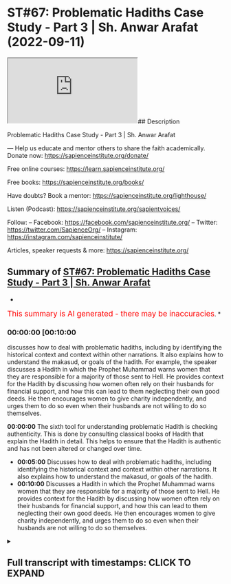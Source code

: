 # ST#67: Problematic Hadiths Case Study - Part 3 | Sh. Anwar Arafat (2022-09-11)

<iframe loading='lazy' allow='autoplay' src='https://www.youtube.com/embed/QlfuqSwdGX0'></iframe>## Description

Problematic Hadiths Case Study - Part 3 | Sh. Anwar Arafat

—
Help us educate and mentor others to share the faith academically.
Donate now: <https://sapienceinstitute.org/donate/>

Free online courses: <https://learn.sapienceinstitute.org/>

Free books: <https://sapienceinstitute.org/books/>

Have doubts? Book a mentor: <https://sapienceinstitute.org/lighthouse/>

Listen (Podcast): <https://sapienceinstitute.org/sapientvoices/>

Follow:
– Facebook: <https://facebook.com/sapienceinstitute.org/>
– Twitter: <https://twitter.com/SapienceOrg/>
– Instagram: <https://instagram.com/sapienceinstitute/>

Articles, speaker requests & more: <https://sapienceinstitute.org/>

## Summary of [ST#67: Problematic Hadiths Case Study - Part 3 | Sh. Anwar Arafat](https://www.youtube.com/watch?v=QlfuqSwdGX0)

*

<span style="color:red; font-size:125%">This summary is AI generated - there may be inaccuracies</span>. \*

### <a onclick="modifyYTiframeseektime('600')">00:00:00 \[00:10:00</a>

discusses how to deal with problematic hadiths, including by identifying the historical context and context within other narrations. It also explains how to understand the makasud, or goals of the hadith. For example, the speaker discusses a Hadith in which the Prophet Muhammad warns women that they are responsible for a majority of those sent to Hell. He provides context for the Hadith by discussing how women often rely on their husbands for financial support, and how this can lead to them neglecting their own good deeds. He then encourages women to give charity independently, and urges them to do so even when their husbands are not willing to do so themselves.

**<a onclick="modifyYTiframeseektime('0')">00:00:00</a>** The sixth tool for understanding problematic Hadith is checking authenticity. This is done by consulting classical books of Hadith that explain the Hadith in detail. This helps to ensure that the Hadith is authentic and has not been altered or changed over time.

*   **<a onclick="modifyYTiframeseektime('300')">00:05:00</a>** Discusses how to deal with problematic hadiths, including identifying the historical context and context within other narrations. It also explains how to understand the makasud, or goals of the hadith.
*   **<a onclick="modifyYTiframeseektime('600')">00:10:00</a>** Discusses a Hadith in which the Prophet Muhammad warns women that they are responsible for a majority of those sent to Hell. He provides context for the Hadith by discussing how women often rely on their husbands for financial support, and how this can lead to them neglecting their own good deeds. He then encourages women to give charity independently, and urges them to do so even when their husbands are not willing to do so themselves.

<details><summary><h2>Full transcript with timestamps: CLICK TO EXPAND</h2></summary>

<a onclick="modifyYTiframeseektime('0)')">0:00:00 foreign</a> <a onclick="modifyYTiframeseektime('15)')">0:00:15 thoughts where we discuss the</a> <a onclick="modifyYTiframeseektime('18)')">0:00:18 philosophical issues we answer some of</a> <a onclick="modifyYTiframeseektime('20)')">0:00:20 the contentions that are brought against</a> <a onclick="modifyYTiframeseektime('21)')">0:00:21 Islam and we offer a robust case for the</a> <a onclick="modifyYTiframeseektime('24)')">0:00:24 veracity and beauty of Islam as a way of</a> <a onclick="modifyYTiframeseektime('26)')">0:00:26 life</a> <a onclick="modifyYTiframeseektime('27)')">0:00:27 my name is and today we are continuing</a> <a onclick="modifyYTiframeseektime('30)')">0:00:30 our problematic Hadith</a> <a onclick="modifyYTiframeseektime('34)')">0:00:34 and applying our toolkit and</a> <a onclick="modifyYTiframeseektime('36)')">0:00:36 understanding it inshallah we are on</a> <a onclick="modifyYTiframeseektime('38)')">0:00:38 tool number five with our problem like</a> <a onclick="modifyYTiframeseektime('40)')">0:00:40 Hadith remember the problematic Hadith</a> <a onclick="modifyYTiframeseektime('42)')">0:00:42 seems to indicate that women are</a> <a onclick="modifyYTiframeseektime('46)')">0:00:46 deficient in their intelligence</a> <a onclick="modifyYTiframeseektime('47)')">0:00:47 deficient in their minds and deficient</a> <a onclick="modifyYTiframeseektime('49)')">0:00:49 in their religion does it actually do</a> <a onclick="modifyYTiframeseektime('52)')">0:00:52 that this is what we're finding out</a> <a onclick="modifyYTiframeseektime('54)')">0:00:54 uh tool number five and Tool number five</a> <a onclick="modifyYTiframeseektime('56)')">0:00:56 is access to the books that actually</a> <a onclick="modifyYTiframeseektime('61)')">0:01:01 explain the Hadith right and we did this</a> <a onclick="modifyYTiframeseektime('64)')">0:01:04 I have a whole paper where you can</a> <a onclick="modifyYTiframeseektime('66)')">0:01:06 access it in shalatara online I</a> <a onclick="modifyYTiframeseektime('69)')">0:01:09 consulted over a dozen classical books</a> <a onclick="modifyYTiframeseektime('73)')">0:01:13 of shuru that actually go over this</a> <a onclick="modifyYTiframeseektime('75)')">0:01:15 because this Hadith appears in many</a> <a onclick="modifyYTiframeseektime('77)')">0:01:17 books of Hadith and so any will actually</a> <a onclick="modifyYTiframeseektime('79)')">0:01:19 explain it we'll go through it</a> <a onclick="modifyYTiframeseektime('82)')">0:01:22 and that's something that we did and it</a> <a onclick="modifyYTiframeseektime('84)')">0:01:24 helps obviously give that understanding</a> <a onclick="modifyYTiframeseektime('86)')">0:01:26 now that is a classical understanding</a> <a onclick="modifyYTiframeseektime('89)')">0:01:29 remember our sincerity to the religion</a> <a onclick="modifyYTiframeseektime('91)')">0:01:31 our sincerity of playing tool number one</a> <a onclick="modifyYTiframeseektime('93)')">0:01:33 is also realizing that classically what</a> <a onclick="modifyYTiframeseektime('97)')">0:01:37 was important to them isn't necessarily</a> <a onclick="modifyYTiframeseektime('99)')">0:01:39 what's important to us</a> <a onclick="modifyYTiframeseektime('101)')">0:01:41 some Scholars problematize this Hadith</a> <a onclick="modifyYTiframeseektime('103)')">0:01:43 classically some did not now a person</a> <a onclick="modifyYTiframeseektime('106)')">0:01:46 might say hey wait a second those who</a> <a onclick="modifyYTiframeseektime('107)')">0:01:47 did not does that mean that they're</a> <a onclick="modifyYTiframeseektime('109)')">0:01:49 biased against women does that mean that</a> <a onclick="modifyYTiframeseektime('110)')">0:01:50 they have an issue Etc no not</a> <a onclick="modifyYTiframeseektime('112)')">0:01:52 necessarily remember they had their own</a> <a onclick="modifyYTiframeseektime('114)')">0:01:54 issues that they were dealing with in</a> <a onclick="modifyYTiframeseektime('115)')">0:01:55 their own lens their own Paradigm the</a> <a onclick="modifyYTiframeseektime('117)')">0:01:57 world was very different we can apply</a> <a onclick="modifyYTiframeseektime('119)')">0:01:59 that by the way to almost any era to</a> <a onclick="modifyYTiframeseektime('122)')">0:02:02 almost any</a> <a onclick="modifyYTiframeseektime('124)')">0:02:04 um geographical place as well in the</a> <a onclick="modifyYTiframeseektime('125)')">0:02:05 west if I looked a thousand years ago</a> <a onclick="modifyYTiframeseektime('127)')">0:02:07 what were their comments on women I</a> <a onclick="modifyYTiframeseektime('129)')">0:02:09 would be shocked and surprised and yet</a> <a onclick="modifyYTiframeseektime('131)')">0:02:11 in some ways</a> <a onclick="modifyYTiframeseektime('132)')">0:02:12 there might be some wisdom to be taken</a> <a onclick="modifyYTiframeseektime('134)')">0:02:14 from some of their writings as well it's</a> <a onclick="modifyYTiframeseektime('136)')">0:02:16 not that I completely write them off</a> <a onclick="modifyYTiframeseektime('137)')">0:02:17 because they don't see the world as I do</a> <a onclick="modifyYTiframeseektime('140)')">0:02:20 I have to put them in their place and</a> <a onclick="modifyYTiframeseektime('142)')">0:02:22 understand that as well some of the</a> <a onclick="modifyYTiframeseektime('143)')">0:02:23 books of by the way the books that</a> <a onclick="modifyYTiframeseektime('145)')">0:02:25 explain the Hadith some of them don't</a> <a onclick="modifyYTiframeseektime('148)')">0:02:28 even come across the issue of the</a> <a onclick="modifyYTiframeseektime('150)')">0:02:30 deficiency they don't even address it</a> <a onclick="modifyYTiframeseektime('152)')">0:02:32 because they're not interested in it</a> <a onclick="modifyYTiframeseektime('154)')">0:02:34 from that perspective they're interested</a> <a onclick="modifyYTiframeseektime('155)')">0:02:35 in the rulings that apply for the Muslim</a> <a onclick="modifyYTiframeseektime('159)')">0:02:39 to apply in their life so for example in</a> <a onclick="modifyYTiframeseektime('163)')">0:02:43 bukhari itself this Hadith appears three</a> <a onclick="modifyYTiframeseektime('166)')">0:02:46 different times one time it appears in</a> <a onclick="modifyYTiframeseektime('169)')">0:02:49 the book of menstruation because of its</a> <a onclick="modifyYTiframeseektime('174)')">0:02:54 comment on Menses where it makes that</a> <a onclick="modifyYTiframeseektime('178)')">0:02:58 Proclamation that a woman if she's on</a> <a onclick="modifyYTiframeseektime('180)')">0:03:00 her menstrual cycle she does not pray</a> <a onclick="modifyYTiframeseektime('183)')">0:03:03 she does not fast perfect so that's why</a> <a onclick="modifyYTiframeseektime('185)')">0:03:05 he put it in that chapter so many of the</a> <a onclick="modifyYTiframeseektime('187)')">0:03:07 many of the explanations are going to</a> <a onclick="modifyYTiframeseektime('190)')">0:03:10 tackle the Hadith from that perspective</a> <a onclick="modifyYTiframeseektime('191)')">0:03:11 because they're already on that chapter</a> <a onclick="modifyYTiframeseektime('193)')">0:03:13 they're not going to address the whole</a> <a onclick="modifyYTiframeseektime('195)')">0:03:15 other theological issues that are in it</a> <a onclick="modifyYTiframeseektime('197)')">0:03:17 this is why a person might access some</a> <a onclick="modifyYTiframeseektime('199)')">0:03:19 of these books and be like hey wait a</a> <a onclick="modifyYTiframeseektime('200)')">0:03:20 second he's not even talking about this</a> <a onclick="modifyYTiframeseektime('201)')">0:03:21 and that's actually correct in the</a> <a onclick="modifyYTiframeseektime('204)')">0:03:24 second chapter that it appears it</a> <a onclick="modifyYTiframeseektime('206)')">0:03:26 appears in the book of zakah and it's</a> <a onclick="modifyYTiframeseektime('208)')">0:03:28 because there's an added section where</a> <a onclick="modifyYTiframeseektime('211)')">0:03:31 after the prophet because remember the</a> <a onclick="modifyYTiframeseektime('212)')">0:03:32 whole beginning of the Hadith is where</a> <a onclick="modifyYTiframeseektime('214)')">0:03:34 the prophetam is actually encouraging</a> <a onclick="modifyYTiframeseektime('215)')">0:03:35 them to donate to give and so a woman</a> <a onclick="modifyYTiframeseektime('217)')">0:03:37 comes to the prophet salallahu and she</a> <a onclick="modifyYTiframeseektime('220)')">0:03:40 says can I give my husband charity and</a> <a onclick="modifyYTiframeseektime('223)')">0:03:43 so</a> <a onclick="modifyYTiframeseektime('224)')">0:03:44 he says yes etc etc and so she because</a> <a onclick="modifyYTiframeseektime('227)')">0:03:47 of her question is asking about charity</a> <a onclick="modifyYTiframeseektime('229)')">0:03:49 the scholars will discuss that whole</a> <a onclick="modifyYTiframeseektime('231)')">0:03:51 issue of can a wife give her husband</a> <a onclick="modifyYTiframeseektime('234)')">0:03:54 charity if she's wealthier than he is</a> <a onclick="modifyYTiframeseektime('236)')">0:03:56 and that's a whole other subject for</a> <a onclick="modifyYTiframeseektime('238)')">0:03:58 another day inshallah right so depending</a> <a onclick="modifyYTiframeseektime('240)')">0:04:00 on where the scholar put it he obviously</a> <a onclick="modifyYTiframeseektime('243)')">0:04:03 has a point because he wants people to</a> <a onclick="modifyYTiframeseektime('245)')">0:04:05 understand something a ruling etc etc so</a> <a onclick="modifyYTiframeseektime('247)')">0:04:07 I have to realize that that not</a> <a onclick="modifyYTiframeseektime('248)')">0:04:08 everybody is going to have the same</a> <a onclick="modifyYTiframeseektime('249)')">0:04:09 problems that I have what we</a> <a onclick="modifyYTiframeseektime('251)')">0:04:11 problematize now is not what people</a> <a onclick="modifyYTiframeseektime('253)')">0:04:13 problematize a long time ago</a> <a onclick="modifyYTiframeseektime('255)')">0:04:15 that's not necessarily a bad thing we</a> <a onclick="modifyYTiframeseektime('258)')">0:04:18 don't automatically write them off</a> <a onclick="modifyYTiframeseektime('259)')">0:04:19 because they don't share the passions</a> <a onclick="modifyYTiframeseektime('261)')">0:04:21 that we do right everybody has their</a> <a onclick="modifyYTiframeseektime('264)')">0:04:24 historical place so that's number five</a> <a onclick="modifyYTiframeseektime('266)')">0:04:26 number six tool number six</a> <a onclick="modifyYTiframeseektime('269)')">0:04:29 is checking authenticity</a> <a onclick="modifyYTiframeseektime('272)')">0:04:32 and as we said If a person is paying you</a> <a onclick="modifyYTiframeseektime('274)')">0:04:34 know what I mean attention to this and</a> <a onclick="modifyYTiframeseektime('275)')">0:04:35 knows this since we said it's Muslim</a> <a onclick="modifyYTiframeseektime('278)')">0:04:38 both of these this is of the highest</a> <a onclick="modifyYTiframeseektime('281)')">0:04:41 degrees of authenticity outside of these</a> <a onclick="modifyYTiframeseektime('283)')">0:04:43 books it appears</a> <a onclick="modifyYTiframeseektime('287)')">0:04:47 it also a version of it appears</a> <a onclick="modifyYTiframeseektime('291)')">0:04:51 and in fact the version of the helps us</a> <a onclick="modifyYTiframeseektime('294)')">0:04:54 understand it even more even though the</a> <a onclick="modifyYTiframeseektime('296)')">0:04:56 version of the of Imam does not contain</a> <a onclick="modifyYTiframeseektime('300)')">0:05:00 this problematic phrase which is that</a> <a onclick="modifyYTiframeseektime('302)')">0:05:02 they are deficient in their intellect</a> <a onclick="modifyYTiframeseektime('304)')">0:05:04 deficient in religion it has the first</a> <a onclick="modifyYTiframeseektime('306)')">0:05:06 part where he's encouraging them to give</a> <a onclick="modifyYTiframeseektime('308)')">0:05:08 and that they can constituted a majority</a> <a onclick="modifyYTiframeseektime('311)')">0:05:11 of the people of the Hellfire meaning</a> <a onclick="modifyYTiframeseektime('312)')">0:05:12 women</a> <a onclick="modifyYTiframeseektime('312)')">0:05:12 five different companions have narrated</a> <a onclick="modifyYTiframeseektime('315)')">0:05:15 this Hadith so many unique Chains It's</a> <a onclick="modifyYTiframeseektime('318)')">0:05:18 almost impossible from a Hadith</a> <a onclick="modifyYTiframeseektime('319)')">0:05:19 perspective to put any flaw on this</a> <a onclick="modifyYTiframeseektime('322)')">0:05:22 Hadith so that we know that it's</a> <a onclick="modifyYTiframeseektime('323)')">0:05:23 completely authentic but this is a step</a> <a onclick="modifyYTiframeseektime('325)')">0:05:25 that a person can do if I come across a</a> <a onclick="modifyYTiframeseektime('327)')">0:05:27 problematic Hadith and I realize it's</a> <a onclick="modifyYTiframeseektime('328)')">0:05:28 weak and it goes against a lot of what I</a> <a onclick="modifyYTiframeseektime('330)')">0:05:30 don't understand about Islam that I can</a> <a onclick="modifyYTiframeseektime('332)')">0:05:32 write it off I know that this probably</a> <a onclick="modifyYTiframeseektime('334)')">0:05:34 isn't true but remember it's</a> <a onclick="modifyYTiframeseektime('335)')">0:05:35 probabilistic in nature when I look at</a> <a onclick="modifyYTiframeseektime('338)')">0:05:38 this and I see hey wait a second the</a> <a onclick="modifyYTiframeseektime('340)')">0:05:40 prophetam is saying this checking</a> <a onclick="modifyYTiframeseektime('341)')">0:05:41 authenticity is something that a person</a> <a onclick="modifyYTiframeseektime('343)')">0:05:43 should do however in this case it's</a> <a onclick="modifyYTiframeseektime('345)')">0:05:45 completely authentic now</a> <a onclick="modifyYTiframeseektime('347)')">0:05:47 there are people remember we said</a> <a onclick="modifyYTiframeseektime('350)')">0:05:50 that their bias might cause them to</a> <a onclick="modifyYTiframeseektime('353)')">0:05:53 write off Hadith in its entirety because</a> <a onclick="modifyYTiframeseektime('356)')">0:05:56 of one or two problematic how did they</a> <a onclick="modifyYTiframeseektime('358)')">0:05:58 come across because they don't like them</a> <a onclick="modifyYTiframeseektime('359)')">0:05:59 or doesn't agree with their own Paradigm</a> <a onclick="modifyYTiframeseektime('361)')">0:06:01 their own worldview</a> <a onclick="modifyYTiframeseektime('363)')">0:06:03 now while understanding that they have a</a> <a onclick="modifyYTiframeseektime('365)')">0:06:05 problem and I completely understand this</a> <a onclick="modifyYTiframeseektime('366)')">0:06:06 in fact this is why we're doing this to</a> <a onclick="modifyYTiframeseektime('368)')">0:06:08 just write off Hadith in its entirety</a> <a onclick="modifyYTiframeseektime('370)')">0:06:10 because I don't like it is incorrect and</a> <a onclick="modifyYTiframeseektime('373)')">0:06:13 it's not</a> <a onclick="modifyYTiframeseektime('375)')">0:06:15 a stable or sound method because writing</a> <a onclick="modifyYTiframeseektime('378)')">0:06:18 off Hadith in its entirety introduces a</a> <a onclick="modifyYTiframeseektime('381)')">0:06:21 hundred more problems thousands of more</a> <a onclick="modifyYTiframeseektime('384)')">0:06:24 problems</a> <a onclick="modifyYTiframeseektime('385)')">0:06:25 then we're solving I might solve like in</a> <a onclick="modifyYTiframeseektime('388)')">0:06:28 this case oh if I just say well I don't</a> <a onclick="modifyYTiframeseektime('390)')">0:06:30 believe in Hadith anyways so there's no</a> <a onclick="modifyYTiframeseektime('392)')">0:06:32 issue women are not deficient in their</a> <a onclick="modifyYTiframeseektime('393)')">0:06:33 intellect and intelligence yeah but now</a> <a onclick="modifyYTiframeseektime('395)')">0:06:35 I've introduced so many new problems</a> <a onclick="modifyYTiframeseektime('398)')">0:06:38 it's not even worth it it's not even</a> <a onclick="modifyYTiframeseektime('399)')">0:06:39 practical or pragmatic or wise and so</a> <a onclick="modifyYTiframeseektime('404)')">0:06:44 we have to realize that</a> <a onclick="modifyYTiframeseektime('406)')">0:06:46 it is authentic now we have to face it</a> <a onclick="modifyYTiframeseektime('408)')">0:06:48 we have to deal with it and these are</a> <a onclick="modifyYTiframeseektime('410)')">0:06:50 where some of the challenges come in for</a> <a onclick="modifyYTiframeseektime('412)')">0:06:52 some people</a> <a onclick="modifyYTiframeseektime('413)')">0:06:53 tool number seven</a> <a onclick="modifyYTiframeseektime('415)')">0:06:55 is understanding the makasud which is</a> <a onclick="modifyYTiframeseektime('418)')">0:06:58 there are goals of the Hadith there are</a> <a onclick="modifyYTiframeseektime('420)')">0:07:00 goals of legislation there's goals even</a> <a onclick="modifyYTiframeseektime('422)')">0:07:02 within the Quran itself</a> <a onclick="modifyYTiframeseektime('425)')">0:07:05 there's wisdom in everything is the</a> <a onclick="modifyYTiframeseektime('427)')">0:07:07 prophet saws trying to say something he</a> <a onclick="modifyYTiframeseektime('429)')">0:07:09 is</a> <a onclick="modifyYTiframeseektime('430)')">0:07:10 what is that so let's look into it and</a> <a onclick="modifyYTiframeseektime('433)')">0:07:13 we can do this by the way we can apply</a> <a onclick="modifyYTiframeseektime('435)')">0:07:15 it and inshallah we will when we do the</a> <a onclick="modifyYTiframeseektime('436)')">0:07:16 reread but I want to mention that tool</a> <a onclick="modifyYTiframeseektime('438)')">0:07:18 here that</a> <a onclick="modifyYTiframeseektime('439)')">0:07:19 if I know that even if I don't</a> <a onclick="modifyYTiframeseektime('442)')">0:07:22 understand the Hadith or</a> <a onclick="modifyYTiframeseektime('444)')">0:07:24 I can at least acknowledge okay this is</a> <a onclick="modifyYTiframeseektime('446)')">0:07:26 somewhat problematic I can at least say</a> <a onclick="modifyYTiframeseektime('448)')">0:07:28 you know I don't understand but I do</a> <a onclick="modifyYTiframeseektime('449)')">0:07:29 know that I trust the prophet saws</a> <a onclick="modifyYTiframeseektime('452)')">0:07:32 and I trust his wisdom maybe there's</a> <a onclick="modifyYTiframeseektime('455)')">0:07:35 something behind what he's saying</a> <a onclick="modifyYTiframeseektime('456)')">0:07:36 there's not a problem saying I don't</a> <a onclick="modifyYTiframeseektime('459)')">0:07:39 know there's not a problem in saying</a> <a onclick="modifyYTiframeseektime('460)')">0:07:40 this isn't clear there is a problem in</a> <a onclick="modifyYTiframeseektime('462)')">0:07:42 saying you know what I don't understand</a> <a onclick="modifyYTiframeseektime('463)')">0:07:43 this I'm just going to throw it out</a> <a onclick="modifyYTiframeseektime('465)')">0:07:45 we that's why we need patience right so</a> <a onclick="modifyYTiframeseektime('468)')">0:07:48 saying I don't know investigating</a> <a onclick="modifyYTiframeseektime('470)')">0:07:50 further I think this is one of the best</a> <a onclick="modifyYTiframeseektime('472)')">0:07:52 courses that a Muslim can actually apply</a> <a onclick="modifyYTiframeseektime('474)')">0:07:54 number eight and number nine are both</a> <a onclick="modifyYTiframeseektime('476)')">0:07:56 related meaning understanding the</a> <a onclick="modifyYTiframeseektime('478)')">0:07:58 historical context and the context</a> <a onclick="modifyYTiframeseektime('479)')">0:07:59 within the other narrations okay</a> <a onclick="modifyYTiframeseektime('481)')">0:08:01 historical context</a> <a onclick="modifyYTiframeseektime('484)')">0:08:04 tells us that most of the versions does</a> <a onclick="modifyYTiframeseektime('487)')">0:08:07 not mention that there was Aid or there</a> <a onclick="modifyYTiframeseektime('489)')">0:08:09 was a but in some of them the ones in</a> <a onclick="modifyYTiframeseektime('491)')">0:08:11 bukhari</a> <a onclick="modifyYTiframeseektime('494)')">0:08:14 mentioned that there was a the prophetam</a> <a onclick="modifyYTiframeseektime('497)')">0:08:17 gave a sermon and that there was a</a> <a onclick="modifyYTiframeseektime('499)')">0:08:19 congregation people gathered now the</a> <a onclick="modifyYTiframeseektime('501)')">0:08:21 version of bukhari the narrator says it</a> <a onclick="modifyYTiframeseektime('504)')">0:08:24 was either</a> <a onclick="modifyYTiframeseektime('505)')">0:08:25 he's not sure</a> <a onclick="modifyYTiframeseektime('507)')">0:08:27 the version in what thought he actually</a> <a onclick="modifyYTiframeseektime('509)')">0:08:29 says it was during the solar eclipse</a> <a onclick="modifyYTiframeseektime('514)')">0:08:34 now there's certainty he says it was</a> <a onclick="modifyYTiframeseektime('517)')">0:08:37 during the eclipse we had the prayer and</a> <a onclick="modifyYTiframeseektime('520)')">0:08:40 after the prayer he gave now you don't</a> <a onclick="modifyYTiframeseektime('522)')">0:08:42 have to give a after the eclipse prayer</a> <a onclick="modifyYTiframeseektime('524)')">0:08:44 but he did because people had gathered</a> <a onclick="modifyYTiframeseektime('526)')">0:08:46 and he wanted to encourage them to</a> <a onclick="modifyYTiframeseektime('528)')">0:08:48 actually give donate etc etc which is</a> <a onclick="modifyYTiframeseektime('530)')">0:08:50 what we should be doing during the</a> <a onclick="modifyYTiframeseektime('531)')">0:08:51 eclipse prayer this makes a lot of sense</a> <a onclick="modifyYTiframeseektime('533)')">0:08:53 now because if it's during AIDS Aid is</a> <a onclick="modifyYTiframeseektime('535)')">0:08:55 usually a joyous Affair Etc and he would</a> <a onclick="modifyYTiframeseektime('538)')">0:08:58 give the women their own sermon Etc but</a> <a onclick="modifyYTiframeseektime('540)')">0:09:00 he would encourage them to do good and</a> <a onclick="modifyYTiframeseektime('541)')">0:09:01 what not but in this one in this case he</a> <a onclick="modifyYTiframeseektime('544)')">0:09:04 seems very concerned plus the wording</a> <a onclick="modifyYTiframeseektime('548)')">0:09:08 even though it mentions that it could be</a> <a onclick="modifyYTiframeseektime('550)')">0:09:10 Aid actually alludes to the eclipse</a> <a onclick="modifyYTiframeseektime('553)')">0:09:13 prayer why he says I have been shown</a> <a onclick="modifyYTiframeseektime('556)')">0:09:16 that you were a majority of the people</a> <a onclick="modifyYTiframeseektime('558)')">0:09:18 of the Hellfire now pause and the</a> <a onclick="modifyYTiframeseektime('561)')">0:09:21 version of motla the prophet salallahu</a> <a onclick="modifyYTiframeseektime('564)')">0:09:24 while he's praying the eclipse prayer he</a> <a onclick="modifyYTiframeseektime('566)')">0:09:26 says while he is praying he said in</a> <a onclick="modifyYTiframeseektime('569)')">0:09:29 front of him Allah opened up like a</a> <a onclick="modifyYTiframeseektime('571)')">0:09:31 portal or whatever and he saw</a> <a onclick="modifyYTiframeseektime('574)')">0:09:34 Paradise in front of him and he saw from</a> <a onclick="modifyYTiframeseektime('577)')">0:09:37 its fruits and its trees so much so that</a> <a onclick="modifyYTiframeseektime('579)')">0:09:39 he says if I were to reach out with my</a> <a onclick="modifyYTiframeseektime('581)')">0:09:41 hand and grab the grapes he said I saw</a> <a onclick="modifyYTiframeseektime('584)')">0:09:44 some grapes and grabbed them and brought</a> <a onclick="modifyYTiframeseektime('586)')">0:09:46 them they would have remained here in</a> <a onclick="modifyYTiframeseektime('587)')">0:09:47 the Dunya and you would have eaten from</a> <a onclick="modifyYTiframeseektime('589)')">0:09:49 them forever they would have lasted</a> <a onclick="modifyYTiframeseektime('591)')">0:09:51 eternally because the paradise is</a> <a onclick="modifyYTiframeseektime('594)')">0:09:54 eternal and anything in it even if it's</a> <a onclick="modifyYTiframeseektime('596)')">0:09:56 taken outside is also Eternal he says</a> <a onclick="modifyYTiframeseektime('600)')">0:10:00 and then Allah removed that and then he</a> <a onclick="modifyYTiframeseektime('602)')">0:10:02 showed him the Hellfire and it</a> <a onclick="modifyYTiframeseektime('604)')">0:10:04 frightened him so much so and he looked</a> <a onclick="modifyYTiframeseektime('606)')">0:10:06 and he saw a lot of women inside</a> <a onclick="modifyYTiframeseektime('609)')">0:10:09 this is where he became concerned this</a> <a onclick="modifyYTiframeseektime('611)')">0:10:11 is why after the Salah finished Etc he</a> <a onclick="modifyYTiframeseektime('613)')">0:10:13 gave a general sermon and he went to the</a> <a onclick="modifyYTiframeseektime('615)')">0:10:15 women specifically to remind them</a> <a onclick="modifyYTiframeseektime('619)')">0:10:19 this is where when we have this</a> <a onclick="modifyYTiframeseektime('621)')">0:10:21 inter-contextual</a> <a onclick="modifyYTiframeseektime('623)')">0:10:23 or intra-contextual analysis it actually</a> <a onclick="modifyYTiframeseektime('626)')">0:10:26 makes a lot of sense he just saw this</a> <a onclick="modifyYTiframeseektime('629)')">0:10:29 and now he wants to share that whatever</a> <a onclick="modifyYTiframeseektime('631)')">0:10:31 he saw with the women that were there</a> <a onclick="modifyYTiframeseektime('633)')">0:10:33 that were present so he goes over to</a> <a onclick="modifyYTiframeseektime('635)')">0:10:35 them why specifically the women he was</a> <a onclick="modifyYTiframeseektime('638)')">0:10:38 telling them look you know the reality</a> <a onclick="modifyYTiframeseektime('639)')">0:10:39 is a lot of women</a> <a onclick="modifyYTiframeseektime('641)')">0:10:41 especially when it comes to donating</a> <a onclick="modifyYTiframeseektime('643)')">0:10:43 money</a> <a onclick="modifyYTiframeseektime('644)')">0:10:44 they rely on their husbands and not on</a> <a onclick="modifyYTiframeseektime('645)')">0:10:45 themselves because there are also many</a> <a onclick="modifyYTiframeseektime('647)')">0:10:47 of them rely on their husbands for their</a> <a onclick="modifyYTiframeseektime('648)')">0:10:48 financial upkeep and whatnot and and and</a> <a onclick="modifyYTiframeseektime('651)')">0:10:51 maintenance</a> <a onclick="modifyYTiframeseektime('654)')">0:10:54 but they also rely on their husbands for</a> <a onclick="modifyYTiframeseektime('656)')">0:10:56 their Good Deeds financially and so he</a> <a onclick="modifyYTiframeseektime('659)')">0:10:59 says the first thing that says o women</a> <a onclick="modifyYTiframeseektime('662)')">0:11:02 you need to give charity</a> <a onclick="modifyYTiframeseektime('665)')">0:11:05 a lot of women don't give their own</a> <a onclick="modifyYTiframeseektime('666)')">0:11:06 charity this is what he said and by the</a> <a onclick="modifyYTiframeseektime('668)')">0:11:08 way this is a problem that we still have</a> <a onclick="modifyYTiframeseektime('669)')">0:11:09 today when we do fundraisers</a> <a onclick="modifyYTiframeseektime('673)')">0:11:13 unfortunately the majority of the people</a> <a onclick="modifyYTiframeseektime('675)')">0:11:15 who donate our men and not necessarily</a> <a onclick="modifyYTiframeseektime('676)')">0:11:16 women this doesn't mean that women don't</a> <a onclick="modifyYTiframeseektime('677)')">0:11:17 have their own money but they assume</a> <a onclick="modifyYTiframeseektime('679)')">0:11:19 that oh my husband will give for us</a> <a onclick="modifyYTiframeseektime('680)')">0:11:20 that's true the husband will give for</a> <a onclick="modifyYTiframeseektime('682)')">0:11:22 you but you have your own Deeds to to to</a> <a onclick="modifyYTiframeseektime('684)')">0:11:24 to to get as well don't wait for your</a> <a onclick="modifyYTiframeseektime('687)')">0:11:27 husband and this is basically what he's</a> <a onclick="modifyYTiframeseektime('688)')">0:11:28 saying</a> <a onclick="modifyYTiframeseektime('690)')">0:11:30 and then he says I I saw that you made a</a> <a onclick="modifyYTiframeseektime('692)')">0:11:32 majority of the people of the Hellfire</a> <a onclick="modifyYTiframeseektime('693)')">0:11:33 he was worried for them he's not stating</a> <a onclick="modifyYTiframeseektime('696)')">0:11:36 a fact he's trying to make it so that</a> <a onclick="modifyYTiframeseektime('698)')">0:11:38 that's not the case meaning that isn't</a> <a onclick="modifyYTiframeseektime('702)')">0:11:42 necessarily set in stone number one</a> <a onclick="modifyYTiframeseektime('703)')">0:11:43 number two even if it is women make a</a> <a onclick="modifyYTiframeseektime('706)')">0:11:46 majority of humankind anyways so taking</a> <a onclick="modifyYTiframeseektime('709)')">0:11:49 tool number eight and Tool number nine</a> <a onclick="modifyYTiframeseektime('710)')">0:11:50 we can see that now we're adding a lot</a> <a onclick="modifyYTiframeseektime('712)')">0:11:52 of context to what's going on we</a> <a onclick="modifyYTiframeseektime('714)')">0:11:54 understand it a little bit better step</a> <a onclick="modifyYTiframeseektime('715)')">0:11:55 number 10 is the next one that we will</a> <a onclick="modifyYTiframeseektime('718)')">0:11:58 do inshallah when we'll come back for</a> <a onclick="modifyYTiframeseektime('719)')">0:11:59 the next episode inshallah</a>

</details>
